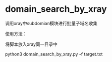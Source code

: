 # domain_search_by_xray
调用xray中subdomian模块进行批量子域名收集



使用方法：

将脚本放入xray同一目录中

python3 domain_search_by_xray.py -f target.txt

